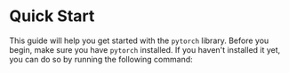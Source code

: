 # Quick Start

This guide will help you get started with the `pytorch` library. Before you begin, make sure you have `pytorch` installed. If you haven't installed it yet, you can do so by running the following command:
